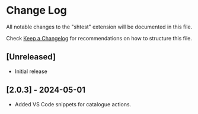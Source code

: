 # Change Log

All notable changes to the "shtest" extension will be documented in this file.

Check [Keep a Changelog](http://keepachangelog.com/) for recommendations on how to structure this file.

## [Unreleased]

- Initial release

## [2.0.3] - 2024-05-01
- Added VS Code snippets for catalogue actions.
